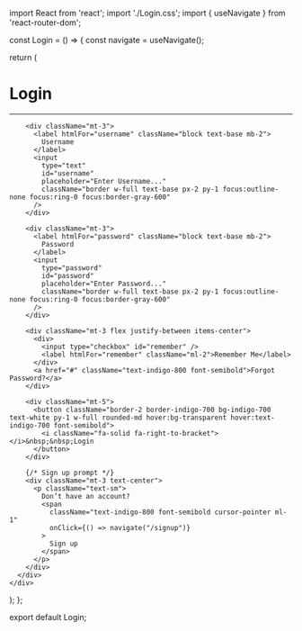 import React from 'react';
import './Login.css'; 
import { useNavigate } from 'react-router-dom';

const Login = () => {
  const navigate = useNavigate();

  return (
    <div className="flex justify-center items-center h-screen bg-indigo-600">
      <div className="w-96 p-6 shadow-lg bg-white rounded-md">
        <h1 className="text-3xl block text-center font-semibold">
          <i className="fa-solid fa-user"></i> Login
        </h1>
        <hr className="mt-3" />

        <div className="mt-3">
          <label htmlFor="username" className="block text-base mb-2">
            Username
          </label>
          <input
            type="text"
            id="username"
            placeholder="Enter Username..."
            className="border w-full text-base px-2 py-1 focus:outline-none focus:ring-0 focus:border-gray-600"
          />
        </div>

        <div className="mt-3">
          <label htmlFor="password" className="block text-base mb-2">
            Password
          </label>
          <input
            type="password"
            id="password"
            placeholder="Enter Password..."
            className="border w-full text-base px-2 py-1 focus:outline-none focus:ring-0 focus:border-gray-600"
          />
        </div>

        <div className="mt-3 flex justify-between items-center">
          <div>
            <input type="checkbox" id="remember" />
            <label htmlFor="remember" className="ml-2">Remember Me</label>
          </div>
          <a href="#" className="text-indigo-800 font-semibold">Forgot Password?</a>
        </div>

        <div className="mt-5">
          <button className="border-2 border-indigo-700 bg-indigo-700 text-white py-1 w-full rounded-md hover:bg-transparent hover:text-indigo-700 font-semibold">
            <i className="fa-solid fa-right-to-bracket"></i>&nbsp;&nbsp;Login
          </button>
        </div>

        {/* Sign up prompt */}
        <div className="mt-3 text-center">
          <p className="text-sm">
            Don’t have an account?
            <span
              className="text-indigo-800 font-semibold cursor-pointer ml-1"
              onClick={() => navigate("/signup")}
            >
              Sign up
            </span>
          </p>
        </div>
      </div>
    </div>
  );
};

export default Login;
